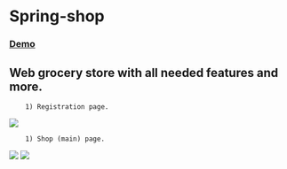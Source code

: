 # Spring-shop

<a href="http://grocerystore-webgrocerystore.rhcloud.com/"> <h3> Demo </h3> </a>

## Web grocery store with all needed features and more.
```
	1) Registration page.
```

<img src="http://i.imgur.com/EUTSDg6.jpg">

```
	1) Shop (main) page.
```

<img src="http://imgur.com/8GYRARZ.jpg">

<img src="http://imgur.com/9lHpvMq.jpg">
